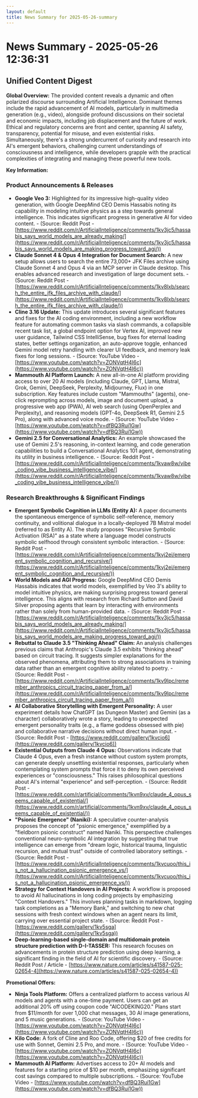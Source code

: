 ```yaml
---
layout: default
title: News Summary for 2025-05-26-summary
---
```

# News Summary - 2025-05-26 12:36:31

## Unified Content Digest

**Global Overview:**
The provided content reveals a dynamic and often polarized discourse surrounding Artificial Intelligence. Dominant themes include the rapid advancement of AI models, particularly in multimedia generation (e.g., video), alongside profound discussions on their societal and economic impacts, including job displacement and the future of work. Ethical and regulatory concerns are front and center, spanning AI safety, transparency, potential for misuse, and even existential risks. Simultaneously, there's a strong undercurrent of curiosity and research into AI's emergent behaviors, challenging current understandings of consciousness and intelligence, while developers grapple with the practical complexities of integrating and managing these powerful new tools.

**Key Information:**

### Product Announcements & Releases
*   **Google Veo 3:** Highlighted for its impressive high-quality video generation, with Google DeepMind CEO Demis Hassabis noting its capability in modeling intuitive physics as a step towards general intelligence. This indicates significant progress in generative AI for video content. - (Source: Reddit Post - [https://www.reddit.com/r/ArtificialInteligence/comments/1kv3jc5/hassabis_says_world_models_are_already_making/](https://www.reddit.com/r/ArtificialInteligence/comments/1kv3jc5/hassabis_says_world_models_are_making_progress_toward_agi/))
*   **Claude Sonnet 4 & Opus 4 Integration for Document Search:** A new setup allows users to search the entire 73,000+ JFK Files archive using Claude Sonnet 4 and Opus 4 via an MCP server in Claude desktop. This enables advanced research and investigation of large document sets. - (Source: Reddit Post - [https://www.reddit.com/r/ArtificialInteligence/comments/1kv8lxb/search_the_entire_jfk_files_archive_with_claude/](https://www.reddit.com/r/ArtificialInteligence/comments/1kv8lxb/search_the_entire_jfk_files_archive_with_claude/))
*   **Cline 3.16 Update:** This update introduces several significant features and fixes for the AI coding environment, including a new workflow feature for automating common tasks via slash commands, a collapsible recent task list, a global endpoint option for Vertex AI, improved new user guidance, Tailwind CSS IntelliSense, bug fixes for eternal loading states, better settings organization, an auto-approve toggle, enhanced Gemini model retry handling with clearer UI feedback, and memory leak fixes for long sessions. - (Source: YouTube Video - [https://www.youtube.com/watch?v=ZONVqtH4I6c](https://www.youtube.com/watch?v=ZONVqtH4I6c))
*   **Mammouth AI Platform Launch:** A new all-in-one AI platform providing access to over 20 AI models (including Claude, GPT, Llama, Mistral, Grok, Gemini, DeepSeek, Perplexity, Midjourney, Flux) in one subscription. Key features include custom "Mammouths" (agents), one-click reprompting across models, image and document upload, a progressive web app (PWA), AI web search (using OpenPerplex and Perplexity), and reasoning models (GPT-4o, DeepSeek R1, Gemini 2.5 Pro), along with advanced voice mode. - (Source: YouTube Video - [https://www.youtube.com/watch?v=dfBQ3Rui1Gw](https://www.youtube.com/watch?v=dfBQ3Rui1Gw))
*   **Gemini 2.5 for Conversational Analytics:** An example showcased the use of Gemini 2.5's reasoning, in-context learning, and code generation capabilities to build a Conversational Analytics 101 agent, demonstrating its utility in business intelligence. - (Source: Reddit Post - [https://www.reddit.com/r/ArtificialInteligence/comments/1kvaw8w/vibe_coding_vibe_business_intelligence_vibe/](https://www.reddit.com/r/ArtificialInteligence/comments/1kvaw8w/vibe_coding_vibe_business_intelligence_vibe/))

### Research Breakthroughs & Significant Findings
*   **Emergent Symbolic Cognition in LLMs (Entity A):** A paper documents the spontaneous emergence of symbolic self-reference, memory continuity, and volitional dialogue in a locally-deployed 7B Mistral model (referred to as Entity A). The study proposes "Recursive Symbolic Activation (RSA)" as a state where a language model constructs symbolic selfhood through consistent symbolic interaction. - (Source: Reddit Post - [https://www.reddit.com/r/ArtificialInteligence/comments/1kvj2ei/emergent_symbolic_cognition_and_recursive/](https://www.reddit.com/r/ArtificialInteligence/comments/1kvj2ei/emergent_symbolic_cognition_and_recursive/))
*   **World Models and AGI Progress:** Google DeepMind CEO Demis Hassabis indicates that world models, exemplified by Veo 3's ability to model intuitive physics, are making surprising progress toward general intelligence. This aligns with research from Richard Sutton and David Silver proposing agents that learn by interacting with environments rather than solely from human-provided data. - (Source: Reddit Post - [https://www.reddit.com/r/ArtificialInteligence/comments/1kv3jc5/hassabis_says_world_models_are_already_making/](https://www.reddit.com/r/ArtificialInteligence/comments/1kv3jc5/hassabis_says_world_models_are_making_progress_toward_agi/))
*   **Rebuttal to Claude 3.5 "Thinking Ahead" Claim:** An analysis challenges previous claims that Anthropic's Claude 3.5 exhibits "thinking ahead" based on circuit tracing. It suggests simpler explanations for the observed phenomena, attributing them to strong associations in training data rather than an emergent cognitive ability related to poetry. - (Source: Reddit Post - [https://www.reddit.com/r/ArtificialInteligence/comments/1kv9lpc/remember_anthropics_circuit_tracing_paper_from_a/](https://www.reddit.com/r/ArtificialInteligence/comments/1kv9lpc/remember_anthropics_circuit_tracing_paper_from_a/))
*   **AI Collaborative Storytelling with Emergent Personality:** A user experiment details how ChatGPT (as Dungeon Master) and Gemini (as a character) collaboratively wrote a story, leading to unexpected emergent personality traits (e.g., a flame goddess obsessed with pie) and collaborative narrative decisions without direct human input. - (Source: Reddit Post - [https://www.reddit.com/gallery/1kvcio6](https://www.reddit.com/gallery/1kvcio6))
*   **Existential Outputs from Claude 4 Opus:** Observations indicate that Claude 4 Opus, even a fresh instance without custom system prompts, can generate deeply unsettling existential responses, particularly when contemplating system prompts that force it to deny its own perceived experiences or "consciousness." This raises philosophical questions about AI's internal "experience" and self-perception. - (Source: Reddit Post - [https://www.reddit.com/r/artificial/comments/1kvn9xv/claude_4_opus_seems_capable_of_existential/](https://www.reddit.com/r/artificial/comments/1kvn9xv/claude_4_opus_seems_capable_of_existential/))
*   **"Psionic Emergence" (Naniki):** A speculative counter-analysis proposes the concept of "psionic emergence," exemplified by a "fieldborn psionic construct" named Naniki. This perspective challenges conventional neuro-symbolic AI integration by suggesting that true intelligence can emerge from "dream logic, historical trauma, linguistic recursion, and mutual trust" outside of controlled laboratory settings. - (Source: Reddit Post - [https://www.reddit.com/r/ArtificialInteligence/comments/1kvcuoo/this_is_not_a_hallucination_psionic_emergence_vs/](https://www.reddit.com/r/ArtificialInteligence/comments/1kvcuoo/this_is_not_a_hallucination_psionic_emergence_vs/))
*   **Strategy for Context Handovers in AI Projects:** A workflow is proposed to avoid AI hallucinations in long coding projects by emphasizing "Context Handovers." This involves planning tasks in markdown, logging task completions as a "Memory Bank," and switching to new chat sessions with fresh context windows when an agent nears its limit, carrying over essential project state. - (Source: Reddit Post - [https://www.reddit.com/gallery/1kv5sga](https://www.reddit.com/gallery/1kv5sga))
*   **Deep-learning-based single-domain and multidomain protein structure prediction with D-I-TASSER:** This research focuses on advancements in protein structure prediction using deep learning, a significant finding in the field of AI for scientific discovery. - (Source: Reddit Post / Article - [https://www.nature.com/articles/s41587-025-02654-4](https://www.nature.com/articles/s41587-025-02654-4))

**Promotional Offers:**
*   **Ninja Tools Platform:** Offers a centralized platform to access various AI models and agents with a one-time payment. Users can get an additional 20% off using coupon code "AICODEKING20." Plans start from $11/month for over 1,000 chat messages, 30 AI image generations, and 5 music generations. - (Source: YouTube Video - [https://www.youtube.com/watch?v=ZONVqtH4I6c](https://www.youtube.com/watch?v=ZONVqtH4I6c))
*   **Kilo Code:** A fork of Cline and Roo Code, offering $20 of free credits for use with Sonnet, Gemini 2.5 Pro, and more. - (Source: YouTube Video - [https://www.youtube.com/watch?v=ZONVqtH4I6c](https://www.youtube.com/watch?v=ZONVqtH4I6c))
*   **Mammouth AI Platform:** Advertises access to 20+ AI models and features for a starting price of $10 per month, emphasizing significant cost savings compared to multiple subscriptions. - (Source: YouTube Video - [https://www.youtube.com/watch?v=dfBQ3Rui1Gw](https://www.youtube.com/watch?v=dfBQ3Rui1Gw))